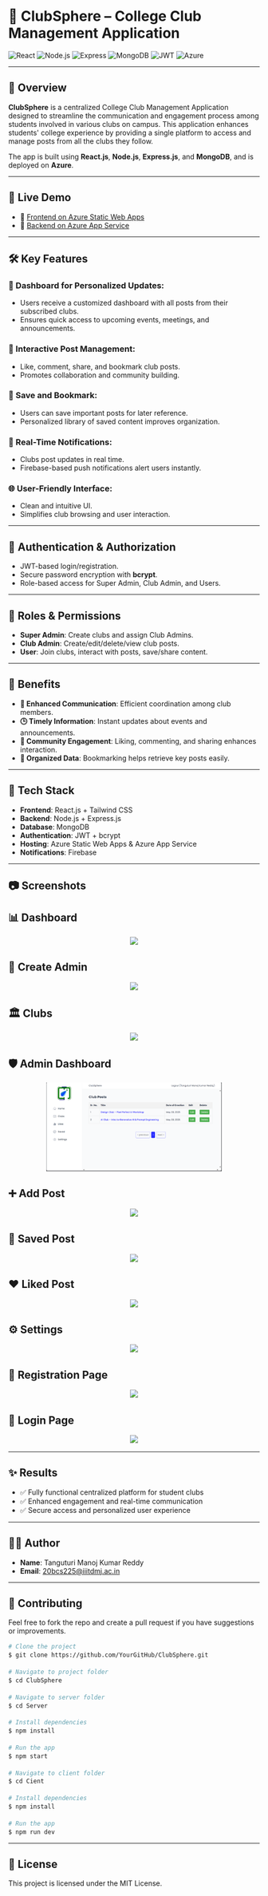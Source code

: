 # 🎯 ClubSphere – College Club Management Application

![React](https://img.shields.io/badge/Frontend-React.js-61DAFB?logo=react\&logoColor=white)
![Node.js](https://img.shields.io/badge/Backend-Node.js-339933?logo=node.js\&logoColor=white)
![Express](https://img.shields.io/badge/API-Express.js-000000?logo=express\&logoColor=white)
![MongoDB](https://img.shields.io/badge/Database-MongoDB-47A248?logo=mongodb\&logoColor=white)
![JWT](https://img.shields.io/badge/Auth-JWT-000000?logo=jsonwebtokens\&logoColor=white)
![Azure](https://img.shields.io/badge/Deployed%20on-Azure-0078D4?logo=microsoftazure\&logoColor=white)

---

## 📌 Overview

**ClubSphere** is a centralized College Club Management Application designed to streamline the communication and engagement process among students involved in various clubs on campus. This application enhances students' college experience by providing a single platform to access and manage posts from all the clubs they follow.

The app is built using **React.js**, **Node.js**, **Express.js**, and **MongoDB**, and is deployed on **Azure**.

---

## 🚀 Live Demo

* 🔗 [Frontend on Azure Static Web Apps](https://your-frontend-app.azurestaticapps.net)
* 🔗 [Backend on Azure App Service](https://your-backend-app.azurewebsites.net)

---

## 🛠️ Key Features

### 🎯 Dashboard for Personalized Updates:

* Users receive a customized dashboard with all posts from their subscribed clubs.
* Ensures quick access to upcoming events, meetings, and announcements.

### 💬 Interactive Post Management:

* Like, comment, share, and bookmark club posts.
* Promotes collaboration and community building.

### 🔖 Save and Bookmark:

* Users can save important posts for later reference.
* Personalized library of saved content improves organization.

### 🔔 Real-Time Notifications:

* Clubs post updates in real time.
* Firebase-based push notifications alert users instantly.

### 🌐 User-Friendly Interface:

* Clean and intuitive UI.
* Simplifies club browsing and user interaction.

---

## 🔐 Authentication & Authorization

* JWT-based login/registration.
* Secure password encryption with **bcrypt**.
* Role-based access for Super Admin, Club Admin, and Users.

---

## 👥 Roles & Permissions

* **Super Admin**: Create clubs and assign Club Admins.
* **Club Admin**: Create/edit/delete/view club posts.
* **User**: Join clubs, interact with posts, save/share content.

---

## 🎉 Benefits

* **📣 Enhanced Communication**: Efficient coordination among club members.
* **🕒 Timely Information**: Instant updates about events and announcements.
* **🤝 Community Engagement**: Liking, commenting, and sharing enhances interaction.
* **📁 Organized Data**: Bookmarking helps retrieve key posts easily.

---

## 🔧 Tech Stack

* **Frontend**: React.js + Tailwind CSS
* **Backend**: Node.js + Express.js
* **Database**: MongoDB
* **Authentication**: JWT + bcrypt
* **Hosting**: Azure Static Web Apps & Azure App Service
* **Notifications**: Firebase

---

## 📷 Screenshots

## 📊 Dashboard
<div align="center">
  <img src="https://github.com/Ritesh512/ClubManagementAppFrontend/assets/89989932/addd61e3-d5d7-4e2d-8d30-5399be4a9121" width="70%" margin="5px"/>
</div>

## 👤 Create Admin
<div align="center">
  <img src="https://github.com/Ritesh512/ClubManagementAppFrontend/assets/89989932/7233ef03-1732-4eb9-8285-ea35adb8cffd" width="70%" margin="5px"/>
</div>

## 🏛️ Clubs
<div align="center">
  <img src="https://github.com/Ritesh512/ClubManagementAppFrontend/assets/89989932/ec70a386-d1d4-40a4-8bfe-14176ff4a745" width="70%" margin="5px"/>
</div>

## 🛡️ Admin Dashboard
<div align="center">
  <img src="Client/public/screenshots/admindashboard.png" width="70%" margin="5px"/>
</div>

## ➕ Add Post
<div align="center">
  <img src="https://github.com/Ritesh512/ClubManagementAppFrontend/assets/89989932/25183c07-e03e-43b3-8bab-2fe36e8d1503" width="70%" margin="5px"/>
</div>

## 💾 Saved Post
<div align="center">
  <img src="https://github.com/Ritesh512/ClubManagementAppFrontend/assets/89989932/b0e59ed7-d41a-419e-8345-898539a8f681" width="70%" margin="5px"/>
</div>

## ❤️ Liked Post
<div align="center">
  <img src="https://github.com/Ritesh512/ClubManagementAppFrontend/assets/89989932/11f185db-585a-4f0d-b185-1adaa4132d96" width="70%" margin="5px"/>
</div>

## ⚙️ Settings
<div align="center">
  <img src="https://github.com/Ritesh512/ClubManagementAppFrontend/assets/89989932/658fa8a9-a200-44e2-8746-d27c01362f29" width="70%" margin="5px"/>
</div>

## 📝 Registration Page
<div align="center">
  <img src="https://github.com/Ritesh512/ClubManagementAppFrontend/assets/89989932/63971d97-53c1-49e9-9260-59b51670a230" width="70%" margin="5px"/>
</div>

## 🔐 Login Page
<div align="center">
  <img src="https://github.com/Ritesh512/ClubManagementAppFrontend/assets/89989932/8eef58b2-a7f2-464a-b317-cffce4dc3280" width="70%" margin="5px"/>
</div>

---

## ✨ Results

* ✅ Fully functional centralized platform for student clubs
* ✅ Enhanced engagement and real-time communication
* ✅ Secure access and personalized user experience

---

## 🧑‍💼 Author

* **Name**: Tanguturi Manoj Kumar Reddy
* **Email**: [20bcs225@iiitdmj.ac.in](mailto:your.email@example.com)


---

## 📢 Contributing

Feel free to fork the repo and create a pull request if you have suggestions or improvements.

```bash
# Clone the project
$ git clone https://github.com/YourGitHub/ClubSphere.git

# Navigate to project folder
$ cd ClubSphere

# Navigate to server folder
$ cd Server

# Install dependencies
$ npm install

# Run the app
$ npm start

# Navigate to client folder
$ cd Cient

# Install dependencies
$ npm install

# Run the app
$ npm run dev
```

---

## 📄 License

This project is licensed under the MIT License.
